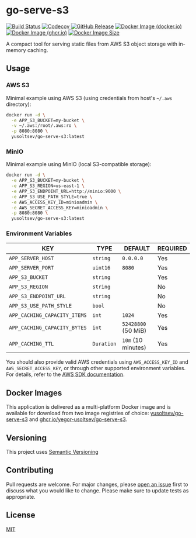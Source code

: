 # go-serve-s3

[![Build Status](https://github.com/yegor-usoltsev/go-serve-s3/actions/workflows/ci.yml/badge.svg)](https://github.com/yegor-usoltsev/go-serve-s3/actions)
[![Codecov](https://codecov.io/gh/yegor-usoltsev/go-serve-s3/graph/badge.svg?token=5I7K9PUI0P)](https://codecov.io/gh/yegor-usoltsev/go-serve-s3)
[![GitHub Release](https://img.shields.io/github/v/release/yegor-usoltsev/go-serve-s3?sort=semver)](https://github.com/yegor-usoltsev/go-serve-s3/releases)
[![Docker Image (docker.io)](https://img.shields.io/docker/v/yusoltsev/go-serve-s3?label=docker.io&sort=semver)](https://hub.docker.com/r/yusoltsev/go-serve-s3)
[![Docker Image (ghcr.io)](https://img.shields.io/docker/v/yusoltsev/go-serve-s3?label=ghcr.io&sort=semver)](https://github.com/yegor-usoltsev/go-serve-s3/pkgs/container/go-serve-s3)
[![Docker Image Size](https://img.shields.io/docker/image-size/yusoltsev/go-serve-s3?sort=semver&arch=amd64)](https://hub.docker.com/r/yusoltsev/go-serve-s3/tags)

A compact tool for serving static files from AWS S3 object storage with in-memory caching.

## Usage

### AWS S3

Minimal example using AWS S3 (using credentials from host's `~/.aws` directory):

```bash
docker run -d \
  -e APP_S3_BUCKET=my-bucket \
  -v ~/.aws:/root/.aws:ro \
  -p 8080:8080 \
  yusoltsev/go-serve-s3:latest
```

### MinIO

Minimal example using MinIO (local S3-compatible storage):

```bash
docker run -d \
  -e APP_S3_BUCKET=my-bucket \
  -e APP_S3_REGION=us-east-1 \
  -e APP_S3_ENDPOINT_URL=http://minio:9000 \
  -e APP_S3_USE_PATH_STYLE=true \
  -e AWS_ACCESS_KEY_ID=minioadmin \
  -e AWS_SECRET_ACCESS_KEY=minioadmin \
  -p 8080:8080 \
  yusoltsev/go-serve-s3:latest
```

### Environment Variables

| KEY                          | TYPE       | DEFAULT             | REQUIRED |
| ---------------------------- | ---------- | ------------------- | -------- |
| `APP_SERVER_HOST`            | `string`   | `0.0.0.0`           | Yes      |
| `APP_SERVER_PORT`            | `uint16`   | `8080`              | Yes      |
| `APP_S3_BUCKET`              | `string`   |                     | Yes      |
| `APP_S3_REGION`              | `string`   |                     | No       |
| `APP_S3_ENDPOINT_URL`        | `string`   |                     | No       |
| `APP_S3_USE_PATH_STYLE`      | `bool`     |                     | No       |
| `APP_CACHING_CAPACITY_ITEMS` | `int`      | `1024`              | Yes      |
| `APP_CACHING_CAPACITY_BYTES` | `int`      | `52428800` (50 MiB) | Yes      |
| `APP_CACHING_TTL`            | `Duration` | `10m` (10 minutes)  | Yes      |

You should also provide valid AWS credentials using `AWS_ACCESS_KEY_ID` and `AWS_SECRET_ACCESS_KEY`, or through other
supported environment variables. For details, refer to
the [AWS SDK documentation](https://docs.aws.amazon.com/sdkref/latest/guide/environment-variables.html).

## Docker Images

This application is delivered as a multi-platform Docker image and is available for download from two image registries
of choice: [yusoltsev/go-serve-s3](https://hub.docker.com/r/yusoltsev/go-serve-s3)
and [ghcr.io/yegor-usoltsev/go-serve-s3](https://github.com/yegor-usoltsev/go-serve-s3/pkgs/container/go-serve-s3).

## Versioning

This project uses [Semantic Versioning](https://semver.org)

## Contributing

Pull requests are welcome. For major changes,
please [open an issue](https://github.com/yegor-usoltsev/go-serve-s3/issues/new) first to discuss what you would
like to change. Please make sure to update tests as appropriate.

## License

[MIT](https://github.com/yegor-usoltsev/go-serve-s3/blob/main/LICENSE)
